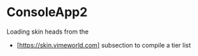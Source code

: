 # ConsoleApp2
Loading skin heads from the 
+ [https://skin.vimeworld.com]
subsection to compile a tier list
